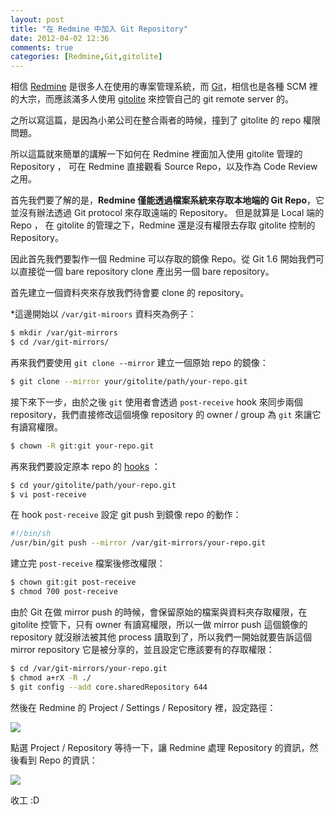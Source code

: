 ```yaml
---
layout: post
title: "在 Redmine 中加入 Git Repository"
date: 2012-04-02 12:36
comments: true
categories: [Redmine,Git,gitolite]
---
```


相信 [Redmine](http://www.redmine.org/) 是很多人在使用的專案管理系統，而 [Git](http://git-scm.com/)，相信也是各種 SCM 裡的大宗，而應該滿多人使用 [gitolite](https://github.com/sitaramc/gitolite) 來控管自己的 git remote server 的。

之所以寫這篇，是因為小弟公司在整合兩者的時候，撞到了 gitolite 的 repo 權限問題。

所以這篇就來簡單的講解一下如何在 Redmine 裡面加入使用 gitolite 管理的 Repository ， 可在 Redmine 直接觀看 Source Repo，以及作為 Code Review 之用。

<!-- more -->

首先我們要了解的是，**Redmine 僅能透過檔案系統來存取本地端的 Git Repo**，它並沒有辦法透過 Git protocol 來存取遠端的 Repository。 但是就算是 Local 端的 Repo ， 在 gitolite 的管理之下，Redmine 還是沒有權限去存取 gitolite 控制的 Repository。

因此首先我們要製作一個 Redmine 可以存取的鏡像 Repo。從 Git 1.6 開始我們可以直接從一個 bare repository clone 產出另一個 bare repository。

首先建立一個資料夾來存放我們待會要 clone 的 repository。

*這邊開始以 `/var/git-miroors` 資料夾為例子：

```bash
$ mkdir /var/git-mirrors
$ cd /var/git-mirrors/
```

再來我們要使用 `git clone --mirror` 建立一個原始 repo 的鏡像：

```bash Folder : /var/git-mirrors/
$ git clone --mirror your/gitolite/path/your-repo.git
```

接下來下一步，由於之後 `git` 使用者會透過 `post-receive` hook 來同步兩個 repository，我們直接修改這個境像 repository 的 owner / group 為 `git` 來讓它有讀寫權限。

```bash Folder : /var/git-mirror
$ chown -R git:git your-repo.git
```

再來我們要設定原本 repo 的 [hooks](http://sitaramc.github.com/gitolite/hooks.html) ：

```bash
$ cd your/gitolite/path/your-repo.git
$ vi post-receive
```

在 hook `post-receive` 設定 git push 到鏡像 repo 的動作：


```sh post-receive
#!/bin/sh
/usr/bin/git push --mirror /var/git-mirrors/your-repo.git
```

建立完 `post-receive` 檔案後修改權限：

```bash
$ chown git:git post-receive
$ chmod 700 post-receive
```

由於 Git 在做 mirror push 的時候，會保留原始的檔案與資料夾存取權限，在 gitolite 控管下，只有 owner 有讀寫權限，所以一做 mirror push 這個鏡像的 repository 就沒辦法被其他 process 讀取到了，所以我們一開始就要告訴這個 mirror repository 它是被分享的，並且設定它應該要有的存取權限：

```bash
$ cd /var/git-mirrors/your-repo.git
$ chmod a+rX -R ./
$ git config --add core.sharedRepository 644
```

然後在 Redmine 的 Project / Settings / Repository 裡，設定路徑：

![](http://f.cl.ly/items/0v2V1k0i1y323G2k3S45/Screen%20Shot%202012-04-02%20at%203.03.20%20PM.PNG)

點選 Project / Repository 等待一下，讓 Redmine 處理 Repository 的資訊，然後看到 Repo 的資訊：

![](http://f.cl.ly/items/0P2f0F3K1q402L3Q3a0I/Screen%20Shot%202012-04-02%20at%203.04.53%20PM.PNG)

收工 :D



